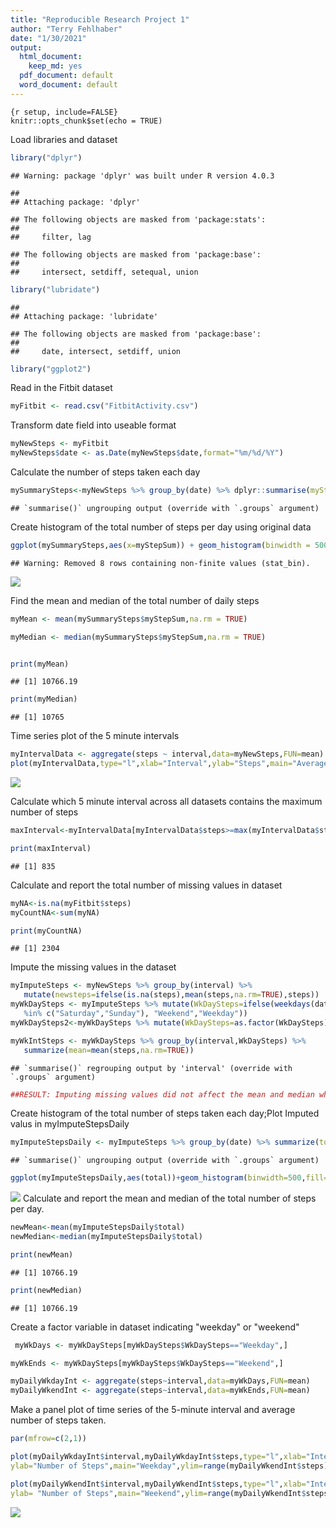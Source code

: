 ```yaml
---
title: "Reproducible Research Project 1"
author: "Terry Fehlhaber"
date: "1/30/2021"
output:
  html_document: 
    keep_md: yes
  pdf_document: default
  word_document: default
---
```


```
{r setup, include=FALSE}
knitr::opts_chunk$set(echo = TRUE)
```


Load libraries and dataset

```r
library("dplyr")
```

```
## Warning: package 'dplyr' was built under R version 4.0.3
```

```
## 
## Attaching package: 'dplyr'
```

```
## The following objects are masked from 'package:stats':
## 
##     filter, lag
```

```
## The following objects are masked from 'package:base':
## 
##     intersect, setdiff, setequal, union
```

```r
library("lubridate")
```

```
## 
## Attaching package: 'lubridate'
```

```
## The following objects are masked from 'package:base':
## 
##     date, intersect, setdiff, union
```

```r
library("ggplot2")
```

Read in the Fitbit dataset

```r
myFitbit <- read.csv("FitbitActivity.csv")
```

Transform date field into useable format

```r
myNewSteps <- myFitbit
myNewSteps$date <- as.Date(myNewSteps$date,format="%m/%d/%Y")
```

Calculate the number of steps taken each day

```r
mySummarySteps<-myNewSteps %>% group_by(date) %>% dplyr::summarise(myStepSum=sum(steps))
```

```
## `summarise()` ungrouping output (override with `.groups` argument)
```


Create histogram of the total number of steps per day using original data

```r
ggplot(mySummarySteps,aes(x=myStepSum)) + geom_histogram(binwidth = 500, fill="blue")
```

```
## Warning: Removed 8 rows containing non-finite values (stat_bin).
```

![](PA1_template_files/figure-html/unnamed-chunk-5-1.png)<!-- -->

Find the mean and median of the total number of daily steps

```r
myMean <- mean(mySummarySteps$myStepSum,na.rm = TRUE)

myMedian <- median(mySummarySteps$myStepSum,na.rm = TRUE)


print(myMean)
```

```
## [1] 10766.19
```

```r
print(myMedian)
```

```
## [1] 10765
```
Time series plot of the 5 minute intervals 


```r
myIntervalData <- aggregate(steps ~ interval,data=myNewSteps,FUN=mean)
plot(myIntervalData,type="l",xlab="Interval",ylab="Steps",main="Average of Steps by Interval")
```

![](PA1_template_files/figure-html/unnamed-chunk-7-1.png)<!-- -->

Calculate which 5 minute interval across all datasets contains the maximum number of steps

```r
maxInterval<-myIntervalData[myIntervalData$steps>=max(myIntervalData$steps),]$interval

print(maxInterval)
```

```
## [1] 835
```

Calculate and report the total number of missing values in dataset

```r
myNA<-is.na(myFitbit$steps)
myCountNA<-sum(myNA)

print(myCountNA)
```

```
## [1] 2304
```

Impute the missing values in the dataset

```r
myImputeSteps <- myNewSteps %>% group_by(interval) %>% 
   mutate(newsteps=ifelse(is.na(steps),mean(steps,na.rm=TRUE),steps))
myWkDaySteps <- myImputeSteps %>% mutate(WkDaySteps=ifelse(weekdays(date)
   %in% c("Saturday","Sunday"), "Weekend","Weekday"))
myWkDaySteps2<-myWkDaySteps %>% mutate(WkDaySteps=as.factor(WkDaySteps))

myWkIntSteps <- myWkDaySteps %>% group_by(interval,WkDaySteps) %>% 
   summarize(mean=mean(steps,na.rm=TRUE))
```

```
## `summarise()` regrouping output by 'interval' (override with `.groups` argument)
```

```r
##RESULT: Imputing missing values did not affect the mean and median when compared to the original data set.
```

Create histogram of the total number of steps taken each day;Plot Imputed valus in myImputeStepsDaily

```r
myImputeStepsDaily <- myImputeSteps %>% group_by(date) %>% summarize(total=sum(newsteps))
```

```
## `summarise()` ungrouping output (override with `.groups` argument)
```

```r
ggplot(myImputeStepsDaily,aes(total))+geom_histogram(binwidth=500,fill="blue")+labs(x="Total Daily Steps with Imputed Values",y="Frequency",title="Daily Steps")
```

![](PA1_template_files/figure-html/unnamed-chunk-11-1.png)<!-- -->
Calculate and report the mean and median of the total number of steps per day.

```r
newMean<-mean(myImputeStepsDaily$total)
newMedian<-median(myImputeStepsDaily$total)

print(newMean)
```

```
## [1] 10766.19
```

```r
print(newMedian)
```

```
## [1] 10766.19
```

Create a factor variable in dataset indicating "weekday" or "weekend"

```r
 myWkDays <- myWkDaySteps[myWkDaySteps$WkDaySteps=="Weekday",]

myWkEnds <- myWkDaySteps[myWkDaySteps$WkDaySteps=="Weekend",]

myDailyWkdayInt <- aggregate(steps~interval,data=myWkDays,FUN=mean)
myDailyWkendInt <- aggregate(steps~interval,data=myWkEnds,FUN=mean)
```
Make a panel plot of time series of the 5-minute interval and average number 
of steps taken.

```r
par(mfrow=c(2,1))

plot(myDailyWkdayInt$interval,myDailyWkdayInt$steps,type="l",xlab="Interval",
ylab="Number of Steps",main="Weekday",ylim=range(myDailyWkendInt$steps))

plot(myDailyWkendInt$interval,myDailyWkendInt$steps,type="l",xlab="Interval",
ylab= "Number of Steps",main="Weekend",ylim=range(myDailyWkendInt$steps))
```

![](PA1_template_files/figure-html/unnamed-chunk-14-1.png)<!-- -->




